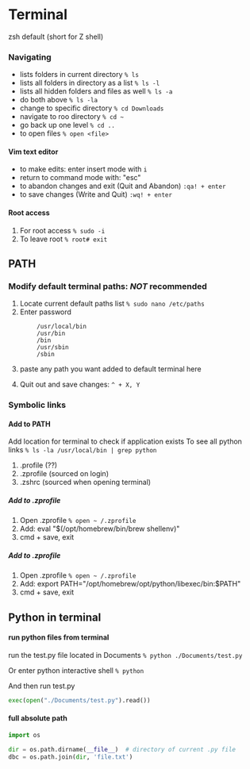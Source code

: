 # Terminal

zsh default (short for Z shell)

### Navigating

- lists folders in current directory  ```% ls``` 
- lists all folders in directory as a list  ```% ls -l```
- lists all hidden folders and files as well ```% ls -a```
- do both above ```% ls -la```
- change to specific directory ```% cd Downloads```
- navigate to roo directory ```% cd ~```
- go back up one level ```% cd ..```
- to open files  ```% open <file>```

#### Vim text editor

- to make edits: enter insert mode with ```i```
- return to command mode with: "esc"
- to abandon changes and exit (Quit and Abandon) ```:qa! + enter ```
- to save changes (Write and Quit) ```:wq! + enter```

#### Root access
1. For root access  ```% sudo -i```
2. To leave root  ```% root# exit```

## PATH

### Modify default terminal paths: ***NOT*** recommended

1. Locate current default paths list  ```% sudo nano /etc/paths```
2. Enter password
```text
        /usr/local/bin
        /usr/bin
        /bin
        /usr/sbin
        /sbin
```
3. paste any path you want added to default terminal here

4. Quit out and save changes: ```^ + X, Y```

### Symbolic links

#### Add to PATH
Add location for terminal to check if application exists
To see all python links  ```% ls -la /usr/local/bin | grep python```

1. .profile (??)
2. .zprofile (sourced on login)
3. .zshrc (sourced when opening terminal)

##### Add to .zprofile
1. Open .zprofile  ```% open ~ /.zprofile```
2. Add: eval "$(/opt/homebrew/bin/brew shellenv)"
3. cmd + save, exit

##### Add to .zprofile
1. Open .zprofile  ```% open ~ /.zprofile```
2. Add: export PATH="/opt/homebrew/opt/python/libexec/bin:$PATH"
3. cmd + save, exit

## Python in terminal

#### run python files from terminal

run the test.py file located in Documents  ```% python ./Documents/test.py```

Or enter python interactive shell  ```% python```

And then run test.py

```python
exec(open("./Documents/test.py").read())
```

#### full absolute path

```python
import os

dir = os.path.dirname(__file__)  # directory of current .py file
dbc = os.path.join(dir, 'file.txt')
```